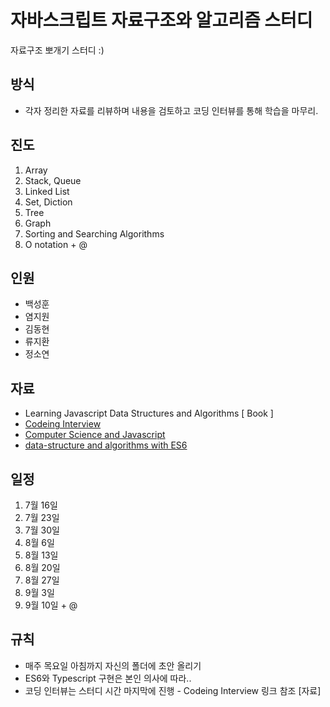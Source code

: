 # 자바스크립트 자료구조와 알고리즘 스터디

자료구조 뽀개기 스터디 :)

## 방식
- 각자 정리한 자료를 리뷰하며 내용을 검토하고 코딩 인터뷰를 통해 학습을 마무리.

## 진도

1. Array
2. Stack, Queue
3. Linked List
4. Set, Diction
5. Tree
6. Graph
7. Sorting and Searching Algorithms
8. O notation + @

## 인원

- 백성훈
- 염지원
- 김동현
- 류지환
- 정소연

## 자료

- Learning Javascript Data Structures and Algorithms [ Book ]
- [Codeing Interview](https://github.com/we-frontend/CtCI-6th-Edition-JavaScript)
- [Computer Science and Javascript](https://github.com/we-frontend/computer-science-in-javascript)
- [data-structure and algorithms with ES6](https://github.com/we-frontend/data-structure-and-algorithms-with-ES6)

## 일정

1. 7월 16일
2. 7월 23일
3. 7월 30일
4. 8월 6일
5. 8월 13일
6. 8월 20일
7. 8월 27일
8. 9월 3일
9. 9월 10일 + @

## 규칙

- 매주 목요일 아침까지 자신의 폴더에 초안 올리기
- ES6와 Typescript 구현은 본인 의사에 따라..
- 코딩 인터뷰는 스터디 시간 마지막에 진행 - Codeing Interview 링크 참조 [자료]